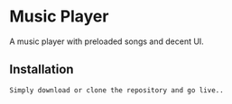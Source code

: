 # Music Player

A music player with preloaded songs and decent UI.

## Installation
```
Simply download or clone the repository and go live..
```